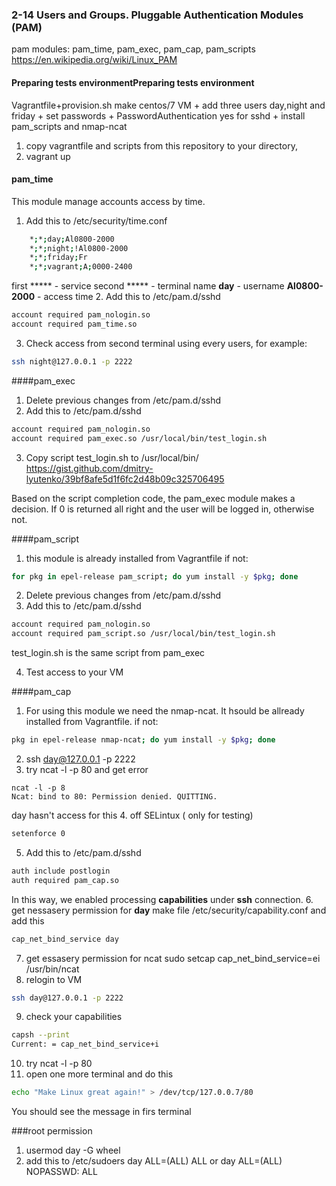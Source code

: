 ### 2-14 Users and Groups. Pluggable Authentication Modules (PAM)
pam modules: pam_time, pam_exec, pam_cap, pam_scripts
https://en.wikipedia.org/wiki/Linux_PAM

#### Preparing tests  environmentPreparing tests  environment
Vagrantfile+provision.sh make centos/7 VM + add three users day,night and friday + set passwords + PasswordAuthentication yes for sshd + install pam_scripts and nmap-ncat

1. copy vagrantfile and scripts from this repository to  your directory,
2. vagrant up

#### pam_time
This module manage accounts access by time.

1. Add this to /etc/security/time.conf
```bash
    *;*;day;Al0800-2000
    *;*;night;!Al0800-2000
    *;*;friday;Fr
	*;*;vagrant;A;0000-2400
```
first ***** - service
second ***** - terminal name
**day** - username
**Al0800-2000** - access time
2. Add this to /etc/pam.d/sshd
```bash
account required pam_nologin.so
account required pam_time.so
```
3. Check access from second terminal using every users, for example:
```bash
ssh night@127.0.0.1 -p 2222
```

####pam_exec

1. Delete previous changes from /etc/pam.d/sshd
2. Add this to /etc/pam.d/sshd
```bash
account required pam_nologin.so
account required pam_exec.so /usr/local/bin/test_login.sh
```
3. Copy script test_login.sh to /usr/local/bin/
https://gist.github.com/dmitry-lyutenko/39bf8afe5d1f6fc2d48b09c325706495

Based on the script completion code, the pam_exec module makes a decision. If 0 is returned all right and the user will be logged in, otherwise not.

####pam_script
1. this module is already installed from Vagrantfile
if not:
```bash
for pkg in epel-release pam_script; do yum install -y $pkg; done
```
2. Delete previous changes from /etc/pam.d/sshd
3.  Add this to /etc/pam.d/sshd
```bash
account required pam_nologin.so
account required pam_script.so /usr/local/bin/test_login.sh
```
test_login.sh is the same script from pam_exec

4. Test access to your VM

####pam_cap

1. For using this module we need the nmap-ncat. It hsould be allready installed from Vagrantfile.
if not:
```bash
pkg in epel-release nmap-ncat; do yum install -y $pkg; done
```
2. ssh day@127.0.0.1 -p 2222
3. try  ncat -l -p 80 and get error
```
ncat -l -p 8
Ncat: bind to 80: Permission denied. QUITTING.
```
day hasn't access for this
4. off SELintux  ( only for testing)
```bash
setenforce 0
```
5. Add this to  /etc/pam.d/sshd
```bash
auth include postlogin
auth required pam_cap.so
```
In this way, we enabled processing **capabilities** under **ssh** connection.
6. get  nessasery permission for **day** 
make file /etc/security/capability.conf and add this
```bash
cap_net_bind_service day
```
7. get essasery permission for ncat
sudo setcap cap_net_bind_service=ei /usr/bin/ncat
8. relogin to VM
```bash
ssh day@127.0.0.1 -p 2222
```
9. check your capabilities
```bash
capsh --print
Current: = cap_net_bind_service+i
```
10. try ncat -l -p 80
11. open one more terminal and do this
```bash
echo "Make Linux great again!" > /dev/tcp/127.0.0.7/80
```
You should see the message in firs terminal

###root permission
1. usermod day -G wheel
2. add this to /etc/sudoers
day ALL=(ALL) ALL
or
day ALL=(ALL) NOPASSWD: ALL


